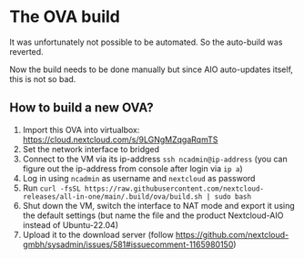 # The OVA build
It was unfortunately not possible to be automated. So the auto-build was reverted.

Now the build needs to be done manually but since AIO auto-updates itself, this is not so bad.

## How to build a new OVA?

1. Import this OVA into virtualbox: https://cloud.nextcloud.com/s/9LGNgMZqgaRqmTS
1. Set the network interface to bridged
1. Connect to the VM via its ip-address `ssh ncadmin@ip-address` (you can figure out the ip-address from console after login via `ip a`)
1. Log in using `ncadmin` as username and `nextcloud` as password
1. Run `curl -fsSL https://raw.githubusercontent.com/nextcloud-releases/all-in-one/main/.build/ova/build.sh | sudo bash`
1. Shut down the VM, switch the interface to NAT mode and export it using the default settings (but name the file and the product Nextcloud-AIO instead of Ubuntu-22.04)
1. Upload it to the download server (follow https://github.com/nextcloud-gmbh/sysadmin/issues/581#issuecomment-1165980150)
